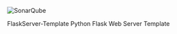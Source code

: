 ![SonarQube](https://github.com/dj-d/FlaskServer-Template/workflows/SonarQube/badge.svg)

FlaskServer-Template
Python Flask Web Server Template
